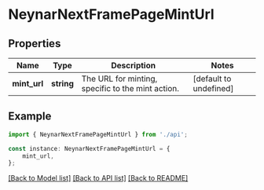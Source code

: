 # NeynarNextFramePageMintUrl


## Properties

Name | Type | Description | Notes
------------ | ------------- | ------------- | -------------
**mint_url** | **string** | The URL for minting, specific to the mint action. | [default to undefined]

## Example

```typescript
import { NeynarNextFramePageMintUrl } from './api';

const instance: NeynarNextFramePageMintUrl = {
    mint_url,
};
```

[[Back to Model list]](../README.md#documentation-for-models) [[Back to API list]](../README.md#documentation-for-api-endpoints) [[Back to README]](../README.md)
